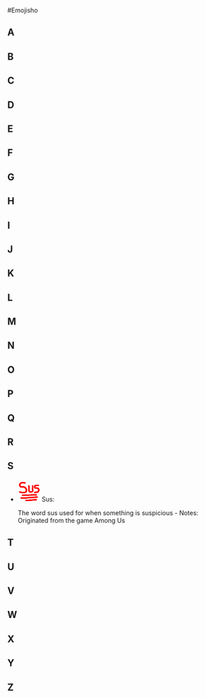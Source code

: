 #Emojisho

## A

## B

## C

## D

## E

## F

## G

## H

## I

## J

## K

## L

## M

## N

## O

## P

## Q

## R

## S
* ![sus](/Emojis/sus.png) Sus: 
	
	The word sus used for when something is suspicious
		- Notes: Originated from the game Among Us
## T

## U

## V

## W

## X

## Y

## Z

